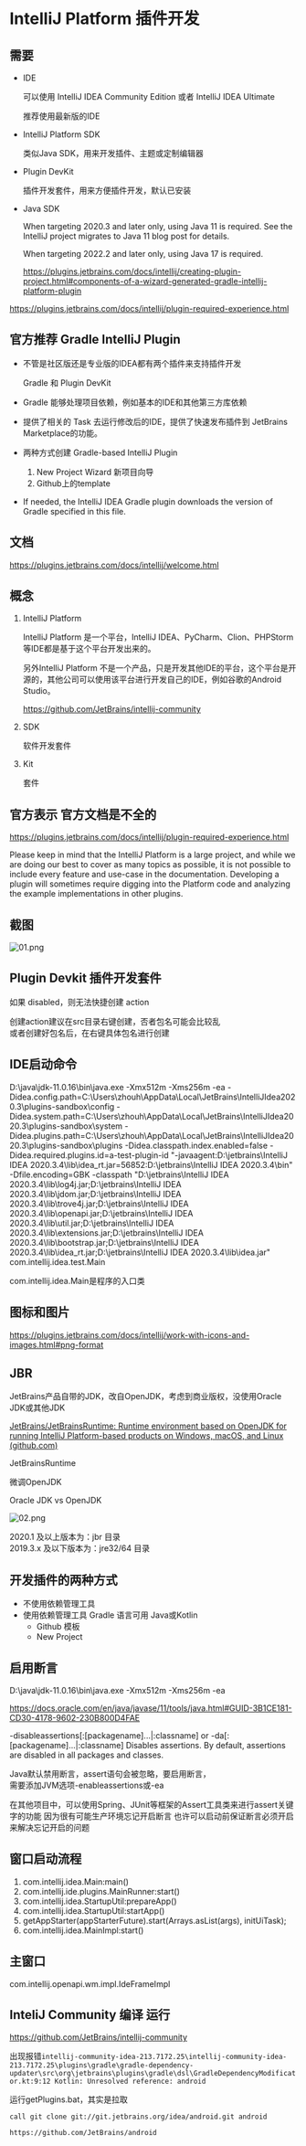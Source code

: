 # IntelliJ Platform 插件开发

## 需要

+ IDE
  
    可以使用 IntelliJ IDEA Community Edition 或者 IntelliJ IDEA Ultimate

    推荐使用最新版的IDE

+ IntelliJ Platform SDK
    
    类似Java SDK，用来开发插件、主题或定制编辑器

+ Plugin DevKit

    插件开发套件，用来方便插件开发，默认已安装

+ Java SDK

    When targeting 2020.3 and later only, using Java 11 is required. See the IntelliJ project migrates to Java 11 blog post for details.
  
    When targeting 2022.2 and later only, using Java 17 is required.

  https://plugins.jetbrains.com/docs/intellij/creating-plugin-project.html#components-of-a-wizard-generated-gradle-intellij-platform-plugin

https://plugins.jetbrains.com/docs/intellij/plugin-required-experience.html

## 官方推荐 Gradle IntelliJ Plugin 

+ 不管是社区版还是专业版的IDEA都有两个插件来支持插件开发

    Gradle 和 Plugin DevKit

+ Gradle 能够处理项目依赖，例如基本的IDE和其他第三方库依赖

+ 提供了相关的 Task 去运行修改后的IDE，提供了快速发布插件到 JetBrains Marketplace的功能。

+ 两种方式创建 Gradle-based IntelliJ Plugin

    1. New Project Wizard 新项目向导
    2. Github上的template
        
+  If needed, the IntelliJ IDEA Gradle plugin downloads the version of Gradle specified in this file.

## 文档

https://plugins.jetbrains.com/docs/intellij/welcome.html

## 概念

1. IntelliJ Platform

    IntelliJ Platform 是一个平台，IntelliJ IDEA、PyCharm、Clion、PHPStorm等IDE都是基于这个平台开发出来的。

    另外IntelliJ Platform 不是一个产品，只是开发其他IDE的平台，这个平台是开源的，其他公司可以使用该平台进行开发自己的IDE，例如谷歌的Android Studio。

    https://github.com/JetBrains/intellij-community

2. SDK
   
    软件开发套件
   
3. Kit

    套件
   
## 官方表示 官方文档是不全的

https://plugins.jetbrains.com/docs/intellij/plugin-required-experience.html

Please keep in mind that the IntelliJ Platform is a large project, and while we are doing our best to cover as many topics as possible, it is not possible to include every feature and use-case in the documentation. Developing a plugin will sometimes require digging into the Platform code and analyzing the example implementations in other plugins.

## 截图 

![01.png](README/01.png)

## Plugin Devkit 插件开发套件

如果 disabled，则无法快捷创建 action

创建action建议在src目录右键创建，否者包名可能会比较乱  
或者创建好包名后，在右键具体包名进行创建

## IDE启动命令

D:\java\jdk-11.0.16\bin\java.exe -Xmx512m -Xms256m -ea -Didea.config.path=C:\Users\zhouh\AppData\Local\JetBrains\IntelliJIdea2020.3\plugins-sandbox\config -Didea.system.path=C:\Users\zhouh\AppData\Local\JetBrains\IntelliJIdea2020.3\plugins-sandbox\system -Didea.plugins.path=C:\Users\zhouh\AppData\Local\JetBrains\IntelliJIdea2020.3\plugins-sandbox\plugins -Didea.classpath.index.enabled=false -Didea.required.plugins.id=a-test-plugin-id "-javaagent:D:\jetbrains\IntelliJ IDEA 2020.3.4\lib\idea_rt.jar=56852:D:\jetbrains\IntelliJ IDEA 2020.3.4\bin" -Dfile.encoding=GBK -classpath "D:\jetbrains\IntelliJ IDEA 2020.3.4\lib\log4j.jar;D:\jetbrains\IntelliJ IDEA 2020.3.4\lib\jdom.jar;D:\jetbrains\IntelliJ IDEA 2020.3.4\lib\trove4j.jar;D:\jetbrains\IntelliJ IDEA 2020.3.4\lib\openapi.jar;D:\jetbrains\IntelliJ IDEA 2020.3.4\lib\util.jar;D:\jetbrains\IntelliJ IDEA 2020.3.4\lib\extensions.jar;D:\jetbrains\IntelliJ IDEA 2020.3.4\lib\bootstrap.jar;D:\jetbrains\IntelliJ IDEA 2020.3.4\lib\idea_rt.jar;D:\jetbrains\IntelliJ IDEA 2020.3.4\lib\idea.jar" com.intellij.idea.test.Main

com.intellij.idea.Main是程序的入口类

## 图标和图片

https://plugins.jetbrains.com/docs/intellij/work-with-icons-and-images.html#png-format

## JBR

JetBrains产品自带的JDK，改自OpenJDK，考虑到商业版权，没使用Oracle JDK或其他JDK

[JetBrains/JetBrainsRuntime: Runtime environment based on OpenJDK for running IntelliJ Platform-based products on Windows, macOS, and Linux (github.com)](https://github.com/JetBrains/JetBrainsRuntime)

JetBrainsRuntime

微调OpenJDK

Oracle JDK vs OpenJDK

![02.png](README/02.png)

2020.1 及以上版本为：jbr 目录  
2019.3.x 及以下版本为：jre32/64 目录

## 开发插件的两种方式

+ 不使用依赖管理工具
+ 使用依赖管理工具 Gradle 语言可用 Java或Kotlin
    + Github 模板
    + New Project
    
## 启用断言

D:\java\jdk-11.0.16\bin\java.exe -Xmx512m -Xms256m -ea

https://docs.oracle.com/en/java/javase/11/tools/java.html#GUID-3B1CE181-CD30-4178-9602-230B800D4FAE

-disableassertions[:[packagename]...|:classname] or -da[:[packagename]...|:classname]
Disables assertions. By default, assertions are disabled in all packages and classes. 

Java默认禁用断言，assert语句会被忽略，要启用断言，  
需要添加JVM选项-enableassertions或-ea

在其他项目中，可以使用Spring、JUnit等框架的Assert工具类来进行assert关键字的功能
因为很有可能生产环境忘记开启断言
也许可以启动前保证断言必须开启来解决忘记开启的问题

## 窗口启动流程

1. com.intellij.idea.Main:main()
2. com.intellij.ide.plugins.MainRunner:start()
3. com.intellij.idea.StartupUtil:prepareApp()
4. com.intellij.idea.StartupUtil:startApp()
5. getAppStarter(appStarterFuture).start(Arrays.asList(args), initUiTask);
6. com.intellij.idea.MainImpl:start()

## 主窗口

com.intellij.openapi.wm.impl.IdeFrameImpl

## InteliJ Community 编译 运行 

https://github.com/JetBrains/intellij-community

出现报错`intellij-community-idea-213.7172.25\intellij-community-idea-213.7172.25\plugins\gradle\gradle-dependency-updater\src\org\jetbrains\plugins\gradle\dsl\GradleDependencyModificator.kt:9:12
Kotlin: Unresolved reference: android`

运行getPlugins.bat，其实是拉取

`call git clone git://git.jetbrains.org/idea/android.git android`

`https://github.com/JetBrains/android`


